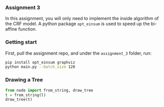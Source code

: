 ### Assignment 3

In this assignment, you will only need to implement the inside algorithm of the CRF model. A python package `opt_einsum` is used to speed up the bi-affine function.


### Getting start
First, pull the assignment repo, and under the `assignment_3` folder, run:

```sh
pip install opt_einsum graphviz
python main.py --batch_size 128
```


### Drawing a Tree

```python
from node import from_string, draw_tree
t = from_string(l)
draw_tree(t)